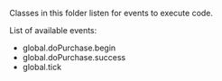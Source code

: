 Classes in this folder listen for events to execute code.

List of available events:

* global.doPurchase.begin
* global.doPurchase.success
* global.tick
